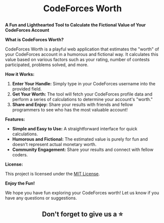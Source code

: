 # <p align="center" id="top">CodeForces Worth</p>

**A Fun and Lighthearted Tool to Calculate the Fictional Value of Your CodeForces Account**

**What is CodeForces Worth?**

CodeForces Worth is a playful web application that estimates the "worth" of your CodeForces account in a humorous and fictional way. It calculates this value based on various factors such as your rating, number of contests participated, problems solved, and more.

**How it Works:**

1.  **Enter Your Handle:** Simply type in your CodeForces username into the provided field.
2.  **Get Your Worth:** The tool will fetch your CodeForces profile data and perform a series of calculations to determine your account's "worth."
3.  **Share and Enjoy:** Share your results with friends and fellow programmers to see who has the most valuable account\!

**Features:**

  * **Simple and Easy to Use:** A straightforward interface for quick calculations.
  * **Humorous and Fictional:** The estimated value is purely for fun and doesn't represent actual monetary worth.
  * **Community Engagement:** Share your results and connect with fellow coders.

**License:**

This project is licensed under the [MIT License](https://www.google.com/url?sa=E&source=gmail&q=https://opensource.org/licenses/MIT).

**Enjoy the Fun\!**

We hope you have fun exploring your CodeForces worth\! Let us know if you have any questions or suggestions.

<h2 align="center">Don't forget to give us a ⭐</h2>
